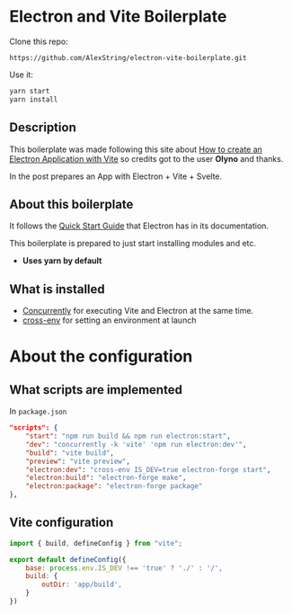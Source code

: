 # Electron and Vite Boilerplate

Clone this repo: 
```
https://github.com/AlexString/electron-vite-boilerplate.git
```

Use it:
```bash
yarn start
yarn install
```

## Description
This boilerplate was made following this site about 
[How to create an Electron Application with Vite](https://dev.to/olyno/how-to-create-an-electron-application-with-vite-im) so credits got to the user **Olyno** and thanks. 

In the post prepares an App with Electron + Vite + Svelte.

## About this boilerplate
It follows the 
[Quick Start Guide](https://www.electronjs.org/docs/latest/tutorial/quick-start)
that Electron has in its documentation.

This boilerplate is prepared to just start installing modules and etc.

- **Uses yarn by default**

## What is installed

- [Concurrently](https://www.npmjs.com/package/concurrently) 
for executing Vite and Electron at the same time.
- [cross-env](https://www.npmjs.com/package/cross-env) 
for setting an environment at launch

# About the configuration

## What scripts are implemented
In `package.json`

```json
"scripts": {
    "start": "npm run build && npm run electron:start",
    "dev": "concurrently -k 'vite' 'npm run electron:dev'",
    "build": "vite build",
    "preview": "vite preview",
    "electron:dev": "cross-env IS_DEV=true electron-forge start",
    "electron:build": "electron-forge make",
    "electron:package": "electron-forge package"
},
```
## Vite configuration
```javascript
import { build, defineConfig } from "vite";

export default defineConfig({
	base: process.env.IS_DEV !== 'true' ? './' : '/',
	build: {
		outDir: 'app/build',
	}
})
```

